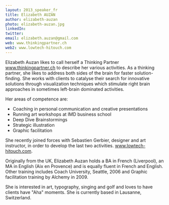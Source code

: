 ```yaml
---
layout: 2013_speaker_fr
title: Elizabeth AUZAN
author: elizabeth-auzan
photo: elizabeth-auzan.jpg
linkedIn:
twitter:
email: elizabeth.auzan@gmail.com
web: www.thinkingpartner.ch
web2: www.lowtech-hitouch.com
---
```


Elizabeth Auzan likes to call herself a Thinking Partner www.thinkingpartner.ch to describe her various activities. As a thinking partner, she likes to address both sides of the brain for faster solution-finding. She works with clients to catalyse their search for innovative solutions through visualization techniques which stimulate right brain approaches in sometimes left-brain dominated activities.

Her areas of competence are:

* Coaching in personal communication and creative presentations 
* Running art workshops  at IMD business school
* Deep Dive Brainstormings  
* Strategic illustration 
* Graphic facilitation 

She recently joined forces with Sebastien Gerbier, designer and art instructor, in order to develop the last two activities. www.lowtech-hitouch.com.

Originally from the UK, Elizabeth Auzan holds a BA in French (Liverpool), an MA in English (Aix en Provence) and is equally fluent in French and English. Other training includes Coach University, Seattle, 2006 and Graphic facilitation training by Alchemy in 2009.

She is interested in art, typography, singing and golf and loves to have clients have "Aha" moments. She is currently based in Lausanne, Switzerland.
